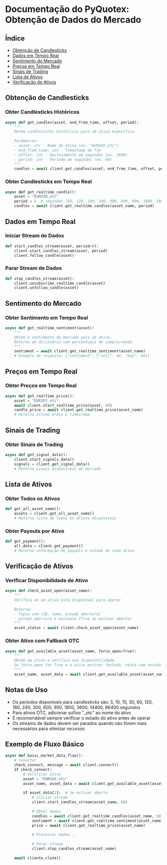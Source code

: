 # Documentação do PyQuotex: Obtenção de Dados do Mercado

## Índice
- [Obtenção de Candlesticks](#obtenção-de-candlesticks)
- [Dados em Tempo Real](#dados-em-tempo-real)
- [Sentimento do Mercado](#sentimento-do-mercado)
- [Preços em Tempo Real](#preços-em-tempo-real)
- [Sinais de Trading](#sinais-de-trading)
- [Lista de Ativos](#lista-de-ativos)
- [Verificação de Ativos](#verificação-de-ativos)

## Obtenção de Candlesticks

### Obter Candlesticks Históricos
```python
async def get_candles(asset, end_from_time, offset, period):
    """
    Obtém candlesticks históricos para um ativo específico.
    
    Parâmetros:
    - asset: str - Nome do ativo (ex. "EURUSD_otc")
    - end_from_time: int - Timestamp de fim
    - offset: int - Deslocamento em segundos (ex. 3600)
    - period: int - Período em segundos (ex. 60)
    """
    candles = await client.get_candles(asset, end_from_time, offset, period)
```

### Obter Candlesticks em Tempo Real
```python
async def get_realtime_candle():
    asset = "EURUSD_otc"
    period = 5  # segundos [60, 120, 180, 240, 300, 600, 900, 1800, 3600, 14400, 86400]
    candles = await client.get_realtime_candles(asset_name, period)
```

## Dados em Tempo Real

### Iniciar Stream de Dados
```python
def start_candles_stream(asset, period=0):
    client.start_candles_stream(asset, period)
    client.follow_candle(asset)
```

### Parar Stream de Dados
```python
def stop_candles_stream(asset):
    client.unsubscribe_realtime_candle(asset)
    client.unfollow_candle(asset)
```

## Sentimento do Mercado

### Obter Sentimento em Tempo Real
```python
async def get_realtime_sentiment(asset):
    """
    Obtém o sentimento do mercado para um ativo.
    Retorna um dicionário com percentuais de compra/venda.
    """
    sentiment = await client.get_realtime_sentiment(asset_name)
    # Exemplo de resposta: {"sentiment": {"sell": 40, "buy": 60}}
```

## Preços em Tempo Real

### Obter Preços em Tempo Real
```python
async def get_realtime_price():
    asset = "EURJPY_otc"
    await client.start_realtime_price(asset, 60)
    candle_price = await client.get_realtime_price(asset_name)
    # Retorna último preço e timestamp
```

## Sinais de Trading

### Obter Sinais de Trading
```python
async def get_signal_data():
    client.start_signals_data()
    signals = client.get_signal_data()
    # Retorna sinais disponíveis do mercado
```

## Lista de Ativos

### Obter Todos os Ativos
```python
def get_all_asset_name():
    assets = client.get_all_asset_name()
    # Retorna lista de todos os ativos disponíveis
```

### Obter Payouts por Ativo
```python
def get_payment():
    all_data = client.get_payment()
    # Retorna informação de payouts e estado de cada ativo
```

## Verificação de Ativos

### Verificar Disponibilidade de Ativo
```python
async def check_asset_open(asset_name):
    """
    Verifica se um ativo está disponível para operar.
    
    Retorna:
    - Tupla com (ID, nome, estado_abertura)
    - estado_abertura é booleano (True se estiver aberto)
    """
    asset_status = await client.check_asset_open(asset_name)
```

### Obter Ativo com Fallback OTC
```python
async def get_available_asset(asset_name, force_open=True):
    """
    Obtém um ativo e verifica sua disponibilidade.
    Se force_open for True e o ativo estiver fechado, tenta com versão OTC.
    """
    asset_name, asset_data = await client.get_available_asset(asset_name, force_open=True)
```

## Notas de Uso

- Os períodos disponíveis para candlesticks são: 5, 10, 15, 30, 60, 120, 180, 240, 300, 600, 900, 1800, 3600, 14400, 86400 segundos
- Para ativos OTC, adicionar sufixo "_otc" ao nome do ativo
- É recomendável sempre verificar o estado do ativo antes de operar
- Os streams de dados devem ser parados quando não forem mais necessários para otimizar recursos

## Exemplo de Fluxo Básico

```python
async def basic_market_data_flow():
    # Conectar
    check_connect, message = await client.connect()
    if check_connect:
        # Verificar ativo
        asset = "EURUSD_otc"
        asset_name, asset_data = await client.get_available_asset(asset, force_open=True)
        
        if asset_data[2]:  # Se estiver aberto
            # Iniciar stream
            client.start_candles_stream(asset_name, 60)
            
            # Obter dados
            candles = await client.get_realtime_candles(asset_name, 60)
            sentiment = await client.get_realtime_sentiment(asset_name)
            price = await client.get_realtime_price(asset_name)
            
            # Processar dados...
            
            # Parar stream
            client.stop_candles_stream(asset_name)
    
    await cliente.close()
```